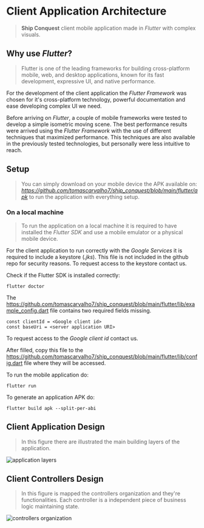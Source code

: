 # Client Application Architecture
> **Ship Conquest** client mobile application made in *Flutter* with complex visuals.

## Why use *Flutter*?
> Flutter is one of the leading frameworks for building cross-platform mobile, web, 
> and desktop applications, known for its fast development, expressive UI, and native performance.

For the development of the client application the *Flutter Framework* was chosen for it's cross-platform technology, powerful documentation 
and ease developing complex UI we need.

Before arriving on *Flutter*, a couple of mobile frameworks were tested to develop a simple isometric moving scene. The best performance results were
arrived using the *Flutter Framework* with the use of different techniques that maximized performance. This techniques are also available in the previously
tested technologies, but personally were less intuitive to reach.

## Setup
> You can simply download on your mobile device the APK available on: *https://github.com/tomascarvalho7/ship_conquest/blob/main/flutter/apk* to run the application with everything setup.

### On a local machine
> To run the application on a local machine it is required to have installed the *Flutter SDK* and use a mobile emulator or a physical mobile device.

For the client application to run correctly with the *Google Services* it is required to include a keystore (*.jks*). This file is not included in the github repo for security reasons.
To request access to the keystore contact us.

Check if the Flutter SDK is installed correctly:
```shell
flutter doctor
```

The https://github.com/tomascarvalho7/ship_conquest/blob/main/flutter/lib/example_config.dart file contains two required fields missing. 
```flutter
const clientId = <Google client id>
const baseUri = <server application URI>
```
To request access to the *Google client id* contact us.

After filled, copy this file to the https://github.com/tomascarvalho7/ship_conquest/blob/main/flutter/lib/config.dart file where they will be accessed.


To run the mobile application do:
```shell
flutter run
```

To generate an application APK do:
```shell
flutter build apk --split-per-abi
```


## Client Application Design
> In this figure there are illustrated the main building layers of the application.

![application layers](https://github.com/tomascarvalho7/ship_conquest/blob/main/flutter/client_organization.png)

## Client Controllers Design
> In this figure is mapped the controllers organization and they're functionalities. 
> Each controller is a independent piece of business logic maintaining state.

![controllers organization](https://github.com/tomascarvalho7/ship_conquest/blob/main/flutter/controllers.png)



